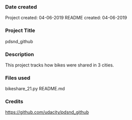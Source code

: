 ### Date created
Project created: 04-06-2019
README created: 04-06-2019

### Project Title
pdsnd_github

### Description
This project tracks how bikes were shared in 3 cities.

### Files used
bikeshare_21.py
README.md

### Credits
https://github.com/udacity/pdsnd_github

